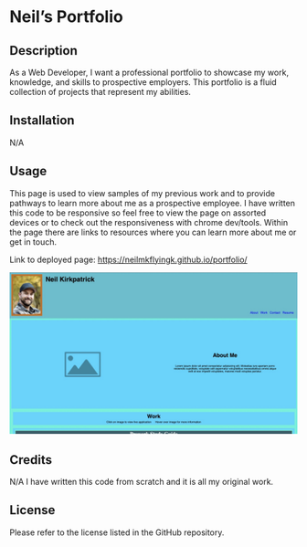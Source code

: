 # Neil’s Portfolio

## Description

As a Web Developer, I want a professional portfolio to showcase my work, knowledge, and skills to prospective employers. This portfolio is a fluid collection of projects that represent my abilities. 

## Installation

N/A

## Usage

This page is used to view samples of my previous work and to provide pathways to learn more about me as a prospective employee. I have written this code to be responsive so feel free to view the page on assorted devices or to check out the responsiveness with chrome dev/tools. Within the page there are links to resources where you can learn more about me or get in touch.

Link to deployed page: https://neilmkflyingk.github.io/portfolio/

<img src = "./assets/images/portfolio-screenshot.jpeg" alt = "screenshot">

## Credits

N/A
I have written this code from scratch and it is all my original work.

## License

Please refer to the license listed in the GitHub repository.


